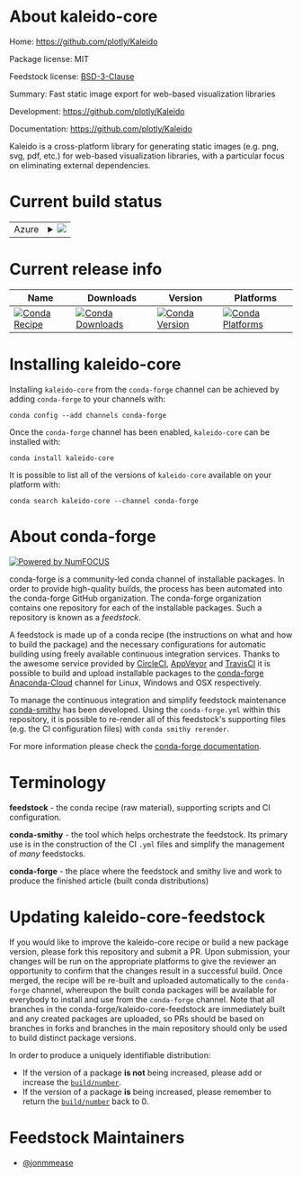 About kaleido-core
==================

Home: https://github.com/plotly/Kaleido

Package license: MIT

Feedstock license: [BSD-3-Clause](https://github.com/conda-forge/kaleido-core-feedstock/blob/master/LICENSE.txt)

Summary: Fast static image export for web-based visualization libraries

Development: https://github.com/plotly/Kaleido

Documentation: https://github.com/plotly/Kaleido

Kaleido is a cross-platform library for generating static images
(e.g. png, svg, pdf, etc.) for web-based visualization libraries, with a
particular focus on eliminating external dependencies.


Current build status
====================


<table>
    
  <tr>
    <td>Azure</td>
    <td>
      <details>
        <summary>
          <a href="https://dev.azure.com/conda-forge/feedstock-builds/_build/latest?definitionId=11362&branchName=master">
            <img src="https://dev.azure.com/conda-forge/feedstock-builds/_apis/build/status/kaleido-core-feedstock?branchName=master">
          </a>
        </summary>
        <table>
          <thead><tr><th>Variant</th><th>Status</th></tr></thead>
          <tbody><tr>
              <td>linux_64</td>
              <td>
                <a href="https://dev.azure.com/conda-forge/feedstock-builds/_build/latest?definitionId=11362&branchName=master">
                  <img src="https://dev.azure.com/conda-forge/feedstock-builds/_apis/build/status/kaleido-core-feedstock?branchName=master&jobName=linux&configuration=linux_64_" alt="variant">
                </a>
              </td>
            </tr><tr>
              <td>linux_aarch64</td>
              <td>
                <a href="https://dev.azure.com/conda-forge/feedstock-builds/_build/latest?definitionId=11362&branchName=master">
                  <img src="https://dev.azure.com/conda-forge/feedstock-builds/_apis/build/status/kaleido-core-feedstock?branchName=master&jobName=linux&configuration=linux_aarch64_" alt="variant">
                </a>
              </td>
            </tr><tr>
              <td>osx_64</td>
              <td>
                <a href="https://dev.azure.com/conda-forge/feedstock-builds/_build/latest?definitionId=11362&branchName=master">
                  <img src="https://dev.azure.com/conda-forge/feedstock-builds/_apis/build/status/kaleido-core-feedstock?branchName=master&jobName=osx&configuration=osx_64_" alt="variant">
                </a>
              </td>
            </tr><tr>
              <td>osx_arm64</td>
              <td>
                <a href="https://dev.azure.com/conda-forge/feedstock-builds/_build/latest?definitionId=11362&branchName=master">
                  <img src="https://dev.azure.com/conda-forge/feedstock-builds/_apis/build/status/kaleido-core-feedstock?branchName=master&jobName=osx&configuration=osx_arm64_" alt="variant">
                </a>
              </td>
            </tr><tr>
              <td>win_64</td>
              <td>
                <a href="https://dev.azure.com/conda-forge/feedstock-builds/_build/latest?definitionId=11362&branchName=master">
                  <img src="https://dev.azure.com/conda-forge/feedstock-builds/_apis/build/status/kaleido-core-feedstock?branchName=master&jobName=win&configuration=win_64_" alt="variant">
                </a>
              </td>
            </tr>
          </tbody>
        </table>
      </details>
    </td>
  </tr>
</table>

Current release info
====================

| Name | Downloads | Version | Platforms |
| --- | --- | --- | --- |
| [![Conda Recipe](https://img.shields.io/badge/recipe-kaleido--core-green.svg)](https://anaconda.org/conda-forge/kaleido-core) | [![Conda Downloads](https://img.shields.io/conda/dn/conda-forge/kaleido-core.svg)](https://anaconda.org/conda-forge/kaleido-core) | [![Conda Version](https://img.shields.io/conda/vn/conda-forge/kaleido-core.svg)](https://anaconda.org/conda-forge/kaleido-core) | [![Conda Platforms](https://img.shields.io/conda/pn/conda-forge/kaleido-core.svg)](https://anaconda.org/conda-forge/kaleido-core) |

Installing kaleido-core
=======================

Installing `kaleido-core` from the `conda-forge` channel can be achieved by adding `conda-forge` to your channels with:

```
conda config --add channels conda-forge
```

Once the `conda-forge` channel has been enabled, `kaleido-core` can be installed with:

```
conda install kaleido-core
```

It is possible to list all of the versions of `kaleido-core` available on your platform with:

```
conda search kaleido-core --channel conda-forge
```


About conda-forge
=================

[![Powered by NumFOCUS](https://img.shields.io/badge/powered%20by-NumFOCUS-orange.svg?style=flat&colorA=E1523D&colorB=007D8A)](http://numfocus.org)

conda-forge is a community-led conda channel of installable packages.
In order to provide high-quality builds, the process has been automated into the
conda-forge GitHub organization. The conda-forge organization contains one repository
for each of the installable packages. Such a repository is known as a *feedstock*.

A feedstock is made up of a conda recipe (the instructions on what and how to build
the package) and the necessary configurations for automatic building using freely
available continuous integration services. Thanks to the awesome service provided by
[CircleCI](https://circleci.com/), [AppVeyor](https://www.appveyor.com/)
and [TravisCI](https://travis-ci.com/) it is possible to build and upload installable
packages to the [conda-forge](https://anaconda.org/conda-forge)
[Anaconda-Cloud](https://anaconda.org/) channel for Linux, Windows and OSX respectively.

To manage the continuous integration and simplify feedstock maintenance
[conda-smithy](https://github.com/conda-forge/conda-smithy) has been developed.
Using the ``conda-forge.yml`` within this repository, it is possible to re-render all of
this feedstock's supporting files (e.g. the CI configuration files) with ``conda smithy rerender``.

For more information please check the [conda-forge documentation](https://conda-forge.org/docs/).

Terminology
===========

**feedstock** - the conda recipe (raw material), supporting scripts and CI configuration.

**conda-smithy** - the tool which helps orchestrate the feedstock.
                   Its primary use is in the construction of the CI ``.yml`` files
                   and simplify the management of *many* feedstocks.

**conda-forge** - the place where the feedstock and smithy live and work to
                  produce the finished article (built conda distributions)


Updating kaleido-core-feedstock
===============================

If you would like to improve the kaleido-core recipe or build a new
package version, please fork this repository and submit a PR. Upon submission,
your changes will be run on the appropriate platforms to give the reviewer an
opportunity to confirm that the changes result in a successful build. Once
merged, the recipe will be re-built and uploaded automatically to the
`conda-forge` channel, whereupon the built conda packages will be available for
everybody to install and use from the `conda-forge` channel.
Note that all branches in the conda-forge/kaleido-core-feedstock are
immediately built and any created packages are uploaded, so PRs should be based
on branches in forks and branches in the main repository should only be used to
build distinct package versions.

In order to produce a uniquely identifiable distribution:
 * If the version of a package **is not** being increased, please add or increase
   the [``build/number``](https://docs.conda.io/projects/conda-build/en/latest/resources/define-metadata.html#build-number-and-string).
 * If the version of a package **is** being increased, please remember to return
   the [``build/number``](https://docs.conda.io/projects/conda-build/en/latest/resources/define-metadata.html#build-number-and-string)
   back to 0.

Feedstock Maintainers
=====================

* [@jonmmease](https://github.com/jonmmease/)

